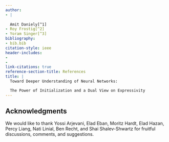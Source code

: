 ```yaml
---
author:
- |
    
  Amit Daniely[^1]
- Roy Frostig[^2]
- Yoram Singer[^3]
bibliography:
- bib.bib
citation-style: ieee
header-includes:
- 
- 
link-citations: true
reference-section-title: References
title: |
  Toward Deeper Understanding of Neural Networks:

  The Power of Initialization and a Dual View on Expressivity
---
```





## Acknowledgments

We would like to thank Yossi Arjevani, Elad Eban, Moritz Hardt, Elad Hazan, Percy Liang, Nati Linial, Ben Recht, and Shai Shalev-Shwartz for fruitful discussions, comments, and suggestions.

[^1]: Email: amitdaniely@google.com

[^2]: Email: rf@cs.stanford.edu. Work performed at Google.

[^3]: Email: singer@google.com
